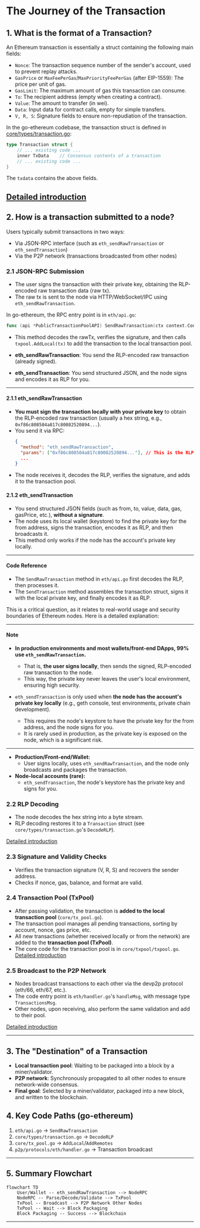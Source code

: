 # The Journey of the Transaction
## 1. What is the format of a Transaction?
An Ethereum transaction is essentially a struct containing the following main fields:

- `Nonce`: The transaction sequence number of the sender's account, used to prevent replay attacks.
- `GasPrice` or `MaxFeePerGas`/`MaxPriorityFeePerGas` (after EIP-1559): The price per unit of gas.
- `GasLimit`: The maximum amount of gas this transaction can consume.
- `To`: The recipient address (empty when creating a contract).
- `Value`: The amount to transfer (in wei).
- `Data`: Input data for contract calls, empty for simple transfers.
- `V, R, S`: Signature fields to ensure non-repudiation of the transaction.

In the go-ethereum codebase, the transaction struct is defined in [core/types/transaction.go](https://github.com/ethereum/go-ethereum/blob/master/core/types/transaction.go#L55-L106):

```go
type Transaction struct {
    // ... existing code ...
    inner TxData    // Consensus contents of a transaction
    // ... existing code ...
}
```
The `txdata` contains the above fields.

[Detailed introduction](./the-journey-of-transaction/transaction-structure.md)
---

## 2. How is a transaction submitted to a node?

Users typically submit transactions in two ways:

- Via JSON-RPC interface (such as `eth_sendRawTransaction` or `eth_sendTransaction`)
- Via the P2P network (transactions broadcasted from other nodes)

### 2.1 JSON-RPC Submission

- The user signs the transaction with their private key, obtaining the RLP-encoded raw transaction data (raw tx).
- The raw tx is sent to the node via HTTP/WebSocket/IPC using `eth_sendRawTransaction`.

In go-ethereum, the RPC entry point is in `eth/api.go`:

```go
func (api *PublicTransactionPoolAPI) SendRawTransaction(ctx context.Context, rawTx hexutil.Bytes) (common.Hash, error)
```

- This method decodes the rawTx, verifies the signature, and then calls `txpool.AddLocal(tx)` to add the transaction to the local transaction pool.

- **eth_sendRawTransaction**: You send the RLP-encoded raw transaction (already signed).
- **eth_sendTransaction**: You send structured JSON, and the node signs and encodes it as RLP for you.

---

#### 2.1.1 eth_sendRawTransaction

- **You must sign the transaction locally with your private key** to obtain the RLP-encoded raw transaction (usually a hex string, e.g., `0xf86c808504a817c80082520894...`).
- You send it via RPC:
  ```json
  {
    "method": "eth_sendRawTransaction",
    "params": ["0xf86c808504a817c80082520894..."], // This is the RLP-encoded raw transaction
    ...
  }
  ```
- The node receives it, decodes the RLP, verifies the signature, and adds it to the transaction pool.

#### 2.1.2 eth_sendTransaction

- You send structured JSON fields (such as from, to, value, data, gas, gasPrice, etc.), **without a signature**.
- The node uses its local wallet (keystore) to find the private key for the from address, signs the transaction, encodes it as RLP, and then broadcasts it.
- This method only works if the node has the account's private key locally.

---

#### Code Reference

- The `SendRawTransaction` method in `eth/api.go` first decodes the RLP, then processes it.
- The `SendTransaction` method assembles the transaction struct, signs it with the local private key, and finally encodes it as RLP.

This is a critical question, as it relates to real-world usage and security boundaries of Ethereum nodes. Here is a detailed explanation:

---

#### Note

- **In production environments and most wallets/front-end DApps, 99% use `eth_sendRawTransaction`.**
  - That is, **the user signs locally**, then sends the signed, RLP-encoded raw transaction to the node.
  - This way, the private key never leaves the user's local environment, ensuring high security.

- `eth_sendTransaction` is only used when **the node has the account's private key locally** (e.g., geth console, test environments, private chain development).
  - This requires the node's keystore to have the private key for the from address, and the node signs for you.
  - It is rarely used in production, as the private key is exposed on the node, which is a significant risk.

---

- **Production/Front-end/Wallet:**  
  - User signs locally, uses `eth_sendRawTransaction`, and the node only broadcasts and packages the transaction.
- **Node-local accounts (rare):**  
  - `eth_sendTransaction`, the node's keystore has the private key and signs for you.


### 2.2 RLP Decoding

- The node decodes the hex string into a byte stream.
- RLP decoding restores it to a `Transaction` struct (see `core/types/transaction.go`'s `DecodeRLP`).

[Detailed introduction](./the-journey-of-transaction/rlp.md)

### 2.3 Signature and Validity Checks

- Verifies the transaction signature (V, R, S) and recovers the sender address.
- Checks if nonce, gas, balance, and format are valid.

### 2.4 Transaction Pool (TxPool)

- After passing validation, the transaction is **added to the local transaction pool** (`core/tx_pool.go`).
- The transaction pool manages all pending transactions, sorting by account, nonce, gas price, etc.
- All new transactions (whether received locally or from the network) are added to the **transaction pool (TxPool)**.
- The core code for the transaction pool is in `core/txpool/txpool.go`.
[Detailed introduction](./the-journey-of-transaction/transaction-pool.md)

### 2.5 Broadcast to the P2P Network

- Nodes broadcast transactions to each other via the devp2p protocol (eth/66, eth/67, etc.).
- The code entry point is `eth/handler.go`'s `handleMsg`, with message type `TransactionsMsg`.
- Other nodes, upon receiving, also perform the same validation and add to their pool.

[Detailed introduction](./the-journey-of-transaction/transaction-broadcast.md)

---

## 3. The "Destination" of a Transaction

- **Local transaction pool**: Waiting to be packaged into a block by a miner/validator.
- **P2P network**: Synchronously propagated to all other nodes to ensure network-wide consensus.
- **Final goal**: Selected by a miner/validator, packaged into a new block, and written to the blockchain.


## 4. Key Code Paths (go-ethereum)

1. `eth/api.go` → `SendRawTransaction`
2. `core/types/transaction.go` → `DecodeRLP`
3. `core/tx_pool.go` → `AddLocal`/`AddRemotes`
4. `p2p/protocols/eth/handler.go` → Transaction broadcast

---

## 5. Summary Flowchart

```mermaid
flowchart TD
    User/Wallet -- eth_sendRawTransaction --> NodeRPC
    NodeRPC -- Parse/Decode/Validate --> TxPool
    TxPool -- Broadcast --> P2P Network Other Nodes
    TxPool -- Wait --> Block Packaging
    Block Packaging -- Success --> Blockchain
```

--- 